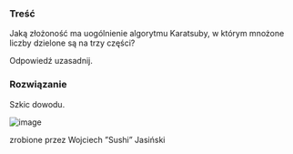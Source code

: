 ### Treść
Jaką złożoność ma uogólnienie algorytmu Karatsuby, w którym mnożone liczby dzielone są na trzy części? 

Odpowiedź uzasadnij.

### Rozwiązanie 

Szkic dowodu.

![image](https://user-images.githubusercontent.com/11476062/62970648-45202700-be10-11e9-8855-d23170c7d0b8.png)

zrobione przez Wojciech ”Sushi” Jasiński
